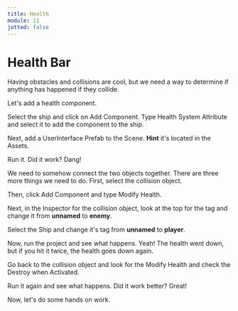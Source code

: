 ```yaml
---
title: Health
module: 11
jotted: false
---
```



# Health Bar

Having obstacles and collisions are cool, but we need a way to determine if anything has happened if they collide.

Let's add a health component.

Select the ship and click on Add Component.  Type Health System Attribute and select it to add the component to the ship.

Next, add a UserInterface Prefab to the Scene. **Hint** it's located in the Assets.

Run it.  Did it work?  Dang!

We need to somehow connect the two objects together.  There are three more things we need to do. First, select the collision object.  

Then, click Add Component and type Modify Health.

Next, in the Inspector for the collision object, look at the top for the tag and change it from **unnamed** to **enemy**.

Select the Ship and change it's tag from **unnamed** to **player**.

Now, run the project and see what happens.  Yeah! The health went down, but if you hit it twice, the health goes down again.  

Go back to the collision object and look for the Modify Health and check the Destroy when Activated.

Run it again and see what happens. Did it work better? Great!

Now, let's do some hands on work.